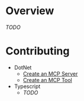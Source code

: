 # Overview
*TODO*

# Contributing

- DotNet
  - [Create an MCP Server](dotnet/servers)
  - [Create an MCP Tool](dotnet/tools)
- Typescript
  - *TODO*